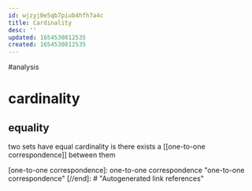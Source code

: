 ```yaml
---
id: wjzyj0e5qb7piub4hfh7a4c
title: Cardinality
desc: ''
updated: 1654530812535
created: 1654530812535
---
```

#analysis
# cardinality
## equality
two sets have equal cardinality is there exists a [[one-to-one correspondence]] between them

[//begin]: # "Autogenerated link references for markdown compatibility"
[one-to-one correspondence]: one-to-one correspondence "one-to-one correspondence"
[//end]: # "Autogenerated link references"
